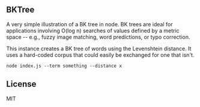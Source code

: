 BKTree
------

A very simple illustration of a BK tree in node. BK trees are ideal for applications involving O(log n) searches of values defined by a metric space -- e.g., fuzzy image matching, word predictions, or typo correction.

This instance creates a BK tree of words using the Levenshtein distance. It uses a hard-coded corpus that could easily be exchanged for one that isn't.

```
node index.js --term something --distance x
```

License
-------
MIT
